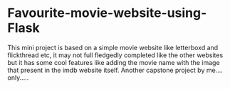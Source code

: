 # Favourite-movie-website-using-Flask
This mini project is based on a simple movie website like letterboxd and flickthread etc, it may not full fledgedly completed like the other websites but it has some cool features like adding the movie name with the image that present in the imdb website itself. Another capstone project by me.... only.....
